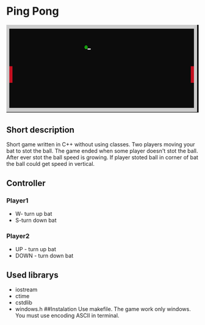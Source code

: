 # Ping Pong
![](./main.png)
## Short description
Short game written in C++ without using classes. Two players moving your bat to stot the ball.
The game ended when some player doesn't stot the ball. After ever stot the ball speed is growing. If player stoted ball in corner of bat the 
ball could get speed in vertical.
## Controller
### Player1 
* W- turn up bat 
* S-turn down bat
### Player2 
* UP - turn up bat 
* DOWN - turn down bat
## Used librarys
* iostream
* ctime
* cstdlib
* windows.h
##Instalation
Use makefile. The game work only windows. You must use encoding ASCII in terminal.

